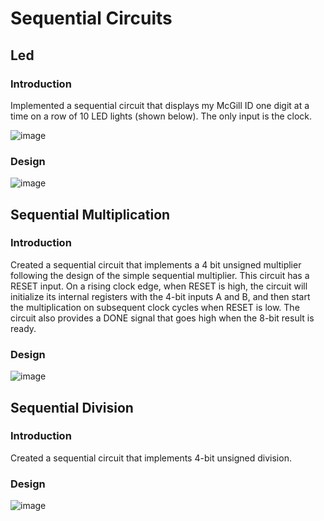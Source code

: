 # Sequential Circuits
## Led
### Introduction
Implemented a sequential circuit that displays my McGill ID one digit at a time on a row of 10 LED lights (shown below). The only input is the clock.

![image](https://user-images.githubusercontent.com/68981504/148277766-dd094dcf-ed8b-4d0b-b368-7aca675ba5fe.png)

### Design

![image](https://user-images.githubusercontent.com/68981504/148278326-3c00dd0b-708a-4fa3-961c-d31153bee6d0.png)

## Sequential Multiplication
### Introduction
Created a sequential circuit that implements a 4 bit unsigned multiplier following the design of the simple sequential multiplier. This circuit has a RESET input. On a rising clock edge, when RESET is high, the circuit will initialize its internal registers with the 4-bit inputs A and B, and then start the multiplication on subsequent clock cycles when RESET is low. The circuit also provides a DONE signal that goes high when the 8-bit result is ready. 

### Design
![image](https://user-images.githubusercontent.com/68981504/148278449-797c4032-8b11-4b67-8d4f-87b85673efc4.png)

## Sequential Division
### Introduction
Created a sequential circuit that implements 4-bit unsigned division. 

### Design
![image](https://user-images.githubusercontent.com/68981504/148278583-f80abdd4-3f18-4d36-91f1-0c575661221a.png)
